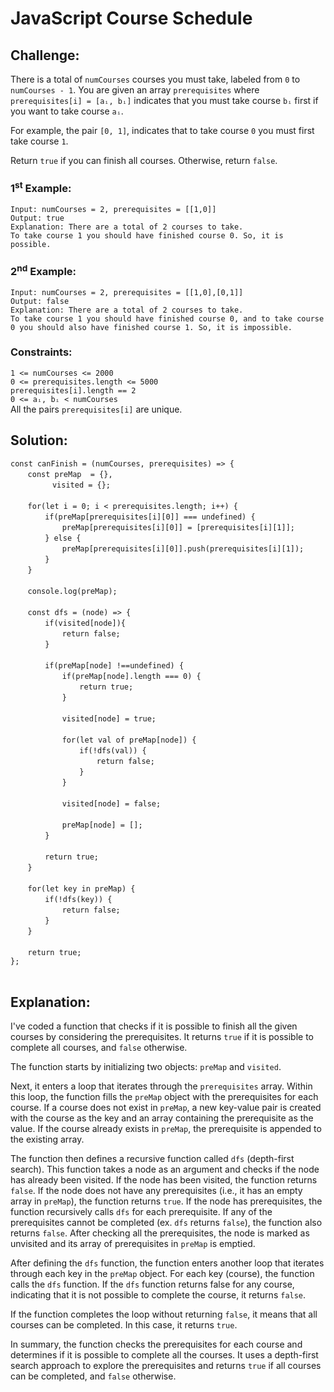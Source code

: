 # JavaScript Course Schedule

## Challenge:

There is a total of `numCourses` courses you must take, labeled from `0` to `numCourses - 1`. You are given an array `prerequisites` where `prerequisites[i] = [aᵢ, bᵢ]` indicates that you must take course `bᵢ` first if you want to take course `aᵢ`.

For example, the pair `[0, 1]`, indicates that to take course `0` you must first take course `1`.

Return `true` if you can finish all courses. Otherwise, return `false`.

### 1<sup>st</sup> Example:

`Input: numCourses = 2, prerequisites = [[1,0]]`
<br/>
`Output: true`
<br/>
`Explanation: There are a total of 2 courses to take.`
<br/>
`To take course 1 you should have finished course 0. So, it is possible.`

### 2<sup>nd</sup> Example:

`Input: numCourses = 2, prerequisites = [[1,0],[0,1]]`
<br/>
`Output: false`
<br/>
`Explanation: There are a total of 2 courses to take.`
<br/>
`To take course 1 you should have finished course 0, and to take course 0 you should also have finished course 1. So, it is impossible.`

### Constraints:

`1 <= numCourses <= 2000`
<br/>
`0 <= prerequisites.length <= 5000`
<br/>
`prerequisites[i].length == 2`
<br/>
`0 <= aᵢ, bᵢ < numCourses`
<br/>
All the pairs `prerequisites[i]` are unique.

## Solution:

`const canFinish = (numCourses, prerequisites) => {`
<br/>
&nbsp;&nbsp;&nbsp;&nbsp;&nbsp;&nbsp;&nbsp;`const preMap  = {},`
<br/>
&nbsp;&nbsp;&nbsp;&nbsp;&nbsp;&nbsp;&nbsp;&nbsp;&nbsp;&nbsp;&nbsp;&nbsp;&nbsp;&nbsp;&nbsp;&nbsp;&nbsp;`visited = {};`
<br/>
<br/>
&nbsp;&nbsp;&nbsp;&nbsp;&nbsp;&nbsp;&nbsp;`for(let i = 0; i < prerequisites.length; i++) {`
<br/>
&nbsp;&nbsp;&nbsp;&nbsp;&nbsp;&nbsp;&nbsp;&nbsp;&nbsp;&nbsp;&nbsp;&nbsp;&nbsp;&nbsp;`if(preMap[prerequisites[i][0]] === undefined) {`
<br/>
&nbsp;&nbsp;&nbsp;&nbsp;&nbsp;&nbsp;&nbsp;&nbsp;&nbsp;&nbsp;&nbsp;&nbsp;&nbsp;&nbsp;&nbsp;&nbsp;&nbsp;&nbsp;&nbsp;&nbsp;&nbsp;`preMap[prerequisites[i][0]] = [prerequisites[i][1]];`
<br/>
&nbsp;&nbsp;&nbsp;&nbsp;&nbsp;&nbsp;&nbsp;&nbsp;&nbsp;&nbsp;&nbsp;&nbsp;&nbsp;&nbsp;`} else {`
<br/>
&nbsp;&nbsp;&nbsp;&nbsp;&nbsp;&nbsp;&nbsp;&nbsp;&nbsp;&nbsp;&nbsp;&nbsp;&nbsp;&nbsp;&nbsp;&nbsp;&nbsp;&nbsp;&nbsp;&nbsp;&nbsp;`preMap[prerequisites[i][0]].push(prerequisites[i][1]);`
<br/>
&nbsp;&nbsp;&nbsp;&nbsp;&nbsp;&nbsp;&nbsp;&nbsp;&nbsp;&nbsp;&nbsp;&nbsp;&nbsp;&nbsp;`}`
<br/>
&nbsp;&nbsp;&nbsp;&nbsp;&nbsp;&nbsp;&nbsp;`}`
<br/>
<br/>
&nbsp;&nbsp;&nbsp;&nbsp;&nbsp;&nbsp;&nbsp;`console.log(preMap);`
<br/>
<br/>
&nbsp;&nbsp;&nbsp;&nbsp;&nbsp;&nbsp;&nbsp;`const dfs = (node) => {`
<br/>
&nbsp;&nbsp;&nbsp;&nbsp;&nbsp;&nbsp;&nbsp;&nbsp;&nbsp;&nbsp;&nbsp;&nbsp;&nbsp;&nbsp;`if(visited[node]){`
<br/>
&nbsp;&nbsp;&nbsp;&nbsp;&nbsp;&nbsp;&nbsp;&nbsp;&nbsp;&nbsp;&nbsp;&nbsp;&nbsp;&nbsp;&nbsp;&nbsp;&nbsp;&nbsp;&nbsp;&nbsp;&nbsp;`return false;`
<br/>
&nbsp;&nbsp;&nbsp;&nbsp;&nbsp;&nbsp;&nbsp;&nbsp;&nbsp;&nbsp;&nbsp;&nbsp;&nbsp;&nbsp;`}`
<br/>
<br/>
&nbsp;&nbsp;&nbsp;&nbsp;&nbsp;&nbsp;&nbsp;&nbsp;&nbsp;&nbsp;&nbsp;&nbsp;&nbsp;&nbsp;`if(preMap[node] !==undefined) {`
<br/>
&nbsp;&nbsp;&nbsp;&nbsp;&nbsp;&nbsp;&nbsp;&nbsp;&nbsp;&nbsp;&nbsp;&nbsp;&nbsp;&nbsp;&nbsp;&nbsp;&nbsp;&nbsp;&nbsp;&nbsp;&nbsp;`if(preMap[node].length === 0) {`
<br/>
&nbsp;&nbsp;&nbsp;&nbsp;&nbsp;&nbsp;&nbsp;&nbsp;&nbsp;&nbsp;&nbsp;&nbsp;&nbsp;&nbsp;&nbsp;&nbsp;&nbsp;&nbsp;&nbsp;&nbsp;&nbsp;&nbsp;&nbsp;&nbsp;&nbsp;&nbsp;&nbsp;&nbsp;`return true;`
<br/>
&nbsp;&nbsp;&nbsp;&nbsp;&nbsp;&nbsp;&nbsp;&nbsp;&nbsp;&nbsp;&nbsp;&nbsp;&nbsp;&nbsp;&nbsp;&nbsp;&nbsp;&nbsp;&nbsp;&nbsp;&nbsp;`}`
<br/>
<br/>
&nbsp;&nbsp;&nbsp;&nbsp;&nbsp;&nbsp;&nbsp;&nbsp;&nbsp;&nbsp;&nbsp;&nbsp;&nbsp;&nbsp;&nbsp;&nbsp;&nbsp;&nbsp;&nbsp;&nbsp;&nbsp;`visited[node] = true;`
<br/>
<br/>
&nbsp;&nbsp;&nbsp;&nbsp;&nbsp;&nbsp;&nbsp;&nbsp;&nbsp;&nbsp;&nbsp;&nbsp;&nbsp;&nbsp;&nbsp;&nbsp;&nbsp;&nbsp;&nbsp;&nbsp;&nbsp;`for(let val of preMap[node]) {`
<br/>
&nbsp;&nbsp;&nbsp;&nbsp;&nbsp;&nbsp;&nbsp;&nbsp;&nbsp;&nbsp;&nbsp;&nbsp;&nbsp;&nbsp;&nbsp;&nbsp;&nbsp;&nbsp;&nbsp;&nbsp;&nbsp;&nbsp;&nbsp;&nbsp;&nbsp;&nbsp;&nbsp;&nbsp;`if(!dfs(val)) {`
<br/>
&nbsp;&nbsp;&nbsp;&nbsp;&nbsp;&nbsp;&nbsp;&nbsp;&nbsp;&nbsp;&nbsp;&nbsp;&nbsp;&nbsp;&nbsp;&nbsp;&nbsp;&nbsp;&nbsp;&nbsp;&nbsp;&nbsp;&nbsp;&nbsp;&nbsp;&nbsp;&nbsp;&nbsp;&nbsp;&nbsp;&nbsp;&nbsp;&nbsp;&nbsp;&nbsp;`return false;`
<br/>
&nbsp;&nbsp;&nbsp;&nbsp;&nbsp;&nbsp;&nbsp;&nbsp;&nbsp;&nbsp;&nbsp;&nbsp;&nbsp;&nbsp;&nbsp;&nbsp;&nbsp;&nbsp;&nbsp;&nbsp;&nbsp;&nbsp;&nbsp;&nbsp;&nbsp;&nbsp;&nbsp;&nbsp;`}`
<br/>
&nbsp;&nbsp;&nbsp;&nbsp;&nbsp;&nbsp;&nbsp;&nbsp;&nbsp;&nbsp;&nbsp;&nbsp;&nbsp;&nbsp;&nbsp;&nbsp;&nbsp;&nbsp;&nbsp;&nbsp;&nbsp;`}`
<br/>
<br/>
&nbsp;&nbsp;&nbsp;&nbsp;&nbsp;&nbsp;&nbsp;&nbsp;&nbsp;&nbsp;&nbsp;&nbsp;&nbsp;&nbsp;&nbsp;&nbsp;&nbsp;&nbsp;&nbsp;&nbsp;&nbsp;`visited[node] = false;`
<br/>
<br/>
&nbsp;&nbsp;&nbsp;&nbsp;&nbsp;&nbsp;&nbsp;&nbsp;&nbsp;&nbsp;&nbsp;&nbsp;&nbsp;&nbsp;&nbsp;&nbsp;&nbsp;&nbsp;&nbsp;&nbsp;&nbsp;`preMap[node] = [];`
<br/>
&nbsp;&nbsp;&nbsp;&nbsp;&nbsp;&nbsp;&nbsp;&nbsp;&nbsp;&nbsp;&nbsp;&nbsp;&nbsp;&nbsp;`}`
<br/>
<br/>
&nbsp;&nbsp;&nbsp;&nbsp;&nbsp;&nbsp;&nbsp;&nbsp;&nbsp;&nbsp;&nbsp;&nbsp;&nbsp;&nbsp;`return true;`
<br/>
&nbsp;&nbsp;&nbsp;&nbsp;&nbsp;&nbsp;&nbsp;`}`
<br/>
<br/>
&nbsp;&nbsp;&nbsp;&nbsp;&nbsp;&nbsp;&nbsp;`for(let key in preMap) {`
<br/>
&nbsp;&nbsp;&nbsp;&nbsp;&nbsp;&nbsp;&nbsp;&nbsp;&nbsp;&nbsp;&nbsp;&nbsp;&nbsp;&nbsp;`if(!dfs(key)) {`
<br/>
&nbsp;&nbsp;&nbsp;&nbsp;&nbsp;&nbsp;&nbsp;&nbsp;&nbsp;&nbsp;&nbsp;&nbsp;&nbsp;&nbsp;&nbsp;&nbsp;&nbsp;&nbsp;&nbsp;&nbsp;&nbsp;`return false;`
<br/>
&nbsp;&nbsp;&nbsp;&nbsp;&nbsp;&nbsp;&nbsp;&nbsp;&nbsp;&nbsp;&nbsp;&nbsp;&nbsp;&nbsp;`}`
<br/>
&nbsp;&nbsp;&nbsp;&nbsp;&nbsp;&nbsp;&nbsp;`}`
<br/>
<br/>
&nbsp;&nbsp;&nbsp;&nbsp;&nbsp;&nbsp;&nbsp;`return true;`
<br/>
`};`
<br/>
<br/>

## Explanation:

I've coded a function that checks if it is possible to finish all the given courses by considering the prerequisites. It returns `true` if it is possible to complete all courses, and `false` otherwise.
<br/>

The function starts by initializing two objects: `preMap` and `visited`.
<br/>

Next, it enters a loop that iterates through the `prerequisites` array. Within this loop, the function fills the `preMap` object with the prerequisites for each course. If a course does not exist in `preMap`, a new key-value pair is created with the course as the key and an array containing the prerequisite as the value. If the course already exists in `preMap`, the prerequisite is appended to the existing array.
<br/>

The function then defines a recursive function called `dfs` (depth-first search). This function takes a node as an argument and checks if the node has already been visited. If the node has been visited, the function returns `false`. If the node does not have any prerequisites (i.e., it has an empty array in `preMap`), the function returns `true`. If the node has prerequisites, the function recursively calls `dfs` for each prerequisite. If any of the prerequisites cannot be completed (ex. `dfs` returns `false`), the function also returns `false`. After checking all the prerequisites, the node is marked as unvisited and its array of prerequisites in `preMap` is emptied.
<br/>

After defining the `dfs` function, the function enters another loop that iterates through each key in the `preMap` object. For each key (course), the function calls the `dfs` function. If the `dfs` function returns false for any course, indicating that it is not possible to complete the course, it returns `false`.
<br/>

If the function completes the loop without returning `false`, it means that all courses can be completed. In this case, it returns `true`.
<br/>

In summary, the function checks the prerequisites for each course and determines if it is possible to complete all the courses. It uses a depth-first search approach to explore the prerequisites and returns `true` if all courses can be completed, and `false` otherwise.
<br/>
<br/>